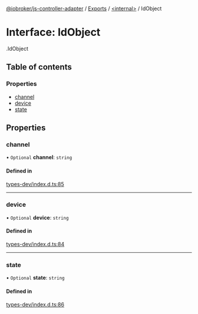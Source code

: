 [@iobroker/js-controller-adapter](../README.md) / [Exports](../modules.md) / [<internal\>](../modules/internal_.md) / IdObject

# Interface: IdObject

[<internal>](../modules/internal_.md).IdObject

## Table of contents

### Properties

- [channel](internal_.IdObject.md#channel)
- [device](internal_.IdObject.md#device)
- [state](internal_.IdObject.md#state)

## Properties

### channel

• `Optional` **channel**: `string`

#### Defined in

[types-dev/index.d.ts:85](https://github.com/ioBroker/ioBroker.js-controller/blob/25f18577/packages/types-dev/index.d.ts#L85)

___

### device

• `Optional` **device**: `string`

#### Defined in

[types-dev/index.d.ts:84](https://github.com/ioBroker/ioBroker.js-controller/blob/25f18577/packages/types-dev/index.d.ts#L84)

___

### state

• `Optional` **state**: `string`

#### Defined in

[types-dev/index.d.ts:86](https://github.com/ioBroker/ioBroker.js-controller/blob/25f18577/packages/types-dev/index.d.ts#L86)
